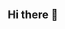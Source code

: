 ## Hi there 👋

<!--
**f-kalantari/f-kalantari** is a ✨ _special_ ✨ repository because its `README.md` (this file) appears on your GitHub profile.

Here are some ideas to get you started:

- 🔭 I’m currently working on ...
- 🌱 I’m currently learning ...
- 👯 I’m looking to collaborate on ...
- 🤔 I’m looking for help with ...
- 💬 Ask me about ...
- 📫 How to reach me: ...
- 😄 Pronouns: ...
- ⚡ Fun fact: ...


This is Faezeh. I am a Ph.D. candidate working in SEFCOM lab at Arizona State University. I am doing my PhD under supervision of Dr. Adam Doupé with focus on Web Security.
My research interests include automated vulnerability analysis, web security, browser privacy, fraud detection and hacking competitions.

-->

